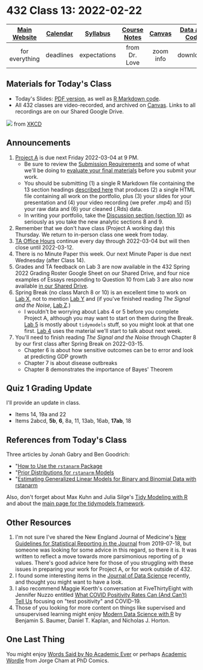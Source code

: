 # 432 Class 13: 2022-02-22

[Main Website](https://thomaselove.github.io/432/) | [Calendar](https://thomaselove.github.io/432/calendar.html) | [Syllabus](https://thomaselove.github.io/432-2022-syllabus/) | [Course Notes](https://thomaselove.github.io/432-notes/) | [Canvas](https://canvas.case.edu) | [Data and Code](https://github.com/THOMASELOVE/432-data) | [Sources](https://github.com/THOMASELOVE/432-2022/tree/main/references) | [Contact Us](https://thomaselove.github.io/432/contact.html)
:-----------: | :--------------: | :----------: | :---------: | :-------------: | :-----------: | :------------: | :-------------:
for everything | deadlines | expectations | from Dr. Love | zoom info | downloads | read/watch | need help?

## Materials for Today's Class

- Today's Slides: [PDF version](https://github.com/THOMASELOVE/432-2022/blob/main/classes/class13/432_2022_slides13.pdf), as well as [R Markdown code](https://github.com/THOMASELOVE/432-2022/blob/main/classes/class13/432_2022_slides13.Rmd). 
- All 432 classes are video-recorded, and archived on [Canvas](https://canvas.case.edu). Links to all recordings are on our Shared Google Drive.

![](https://imgs.xkcd.com/comics/data_trap.png) from [XKCD](https://xkcd.com/2582)

## Announcements

1. [Project A](https://github.com/THOMASELOVE/432-2022/tree/main/projectA) is due next Friday 2022-03-04 at 9 PM. 
    - Be sure to review the [Submission Requirements](https://github.com/THOMASELOVE/432-2022/blob/main/projectA/02_projectA_analyses.md#submission-requirements) and some of what we'll be doing to [evaluate your final materials](https://github.com/THOMASELOVE/432-2022/blob/main/projectA/02_projectA_analyses.md#evaluating-your-final-materials) before you submit your work.
    - You should be submitting (1) a single R Markdown file containing the 13 section headings [described here](https://github.com/THOMASELOVE/432-2022/blob/main/projectA/02_projectA_analyses.md#the-portfolio) that produces (2) a single HTML file containing all work on the portfolio, plus (3) your slides for your presentation and (4) your video recording (we prefer .mp4) and (5) your raw data and (6) your cleaned (.Rds) data.
    - In writing your portfolio, take the [Discussion section (section 10)](https://github.com/THOMASELOVE/432-2022/blob/main/projectA/02_projectA_analyses.md#section-10-the-discussion) as seriously as you take the new analytic sections 8 and 9.
2. Remember that we don't have class (Project A working day) this Thursday. We return to in-person class one week from today.
3. [TA Office Hours](https://thomaselove.github.io/432/contact.html) continue every day through 2022-03-04 but will then close until 2022-03-12.
4. There is no Minute Paper this week. Our next Minute Paper is due next Wednesday (after Class 14).
5. Grades and TA feedback on Lab 3 are now available in the 432 Spring 2022 Grading Roster Google Sheet on our Shared Drive, and four nice examples of Essays responding to Question 10 from Lab 3 are also now available [in our Shared Drive](https://docs.google.com/document/d/1edHhTNRs-S4UEbNN-HWqOShxrb718zrTF44RY13_6dM/edit?usp=sharing).
6. Spring Break (no class March 8 or 10) is an excellent time to work on [Lab X](https://github.com/THOMASELOVE/432-2022/tree/main/labs/labX), not to mention [Lab Y](https://github.com/THOMASELOVE/432-2022/tree/main/labs/labY) and (if you've finished reading *The Signal and the Noise*, [Lab Z](https://github.com/THOMASELOVE/432-2022/tree/main/labs/labZ).) 
    - I wouldn't be worrying about Labs 4 or 5 before you complete Project A, although you may want to start on them during the Break. [Lab 5](https://github.com/THOMASELOVE/432-2022/tree/main/labs/lab05) is mostly about `tidymodels` stuff, so you might look at that one first. [Lab 4](https://github.com/THOMASELOVE/432-2022/tree/main/labs/lab04) uses the material we'll start to talk about next week.
7. You'll need to finish reading *The Signal and the Noise* through Chapter 8 by our first class after Spring Break on 2022-03-15.
    - Chapter 6 is about how sensitive outcomes can be to error and look at predicting GDP growth
    - Chapter 7 is about disease outbreaks
    - Chapter 8 demonstrates the importance of Bayes' Theorem

## Quiz 1 Grading Update

I'll provide an update in class.

- Items 14, 19a and 22
- Items 2abcd, **5b**, **6**, 8a, 11, 13ab, 16ab, **17ab**, 18

## References from Today's Class

Three articles by Jonah Gabry and Ben Goodrich:

- "[How to Use the `rstanarm` Package](http://mc-stan.org/rstanarm/articles/rstanarm.html) 
- "[Prior Distributions for `rstanarm` Models](http://mc-stan.org/rstanarm/articles/priors.html) 
- "[Estimating Generalized Linear Models for Binary and Binomial Data with rstanarm](http://mc-stan.org/rstanarm/articles/binomial.html)

Also, don't forget about Max Kuhn and Julia Silge's [Tidy Modeling with R](https://www.tmwr.org/) and about the [main page for the tidymodels framework](https://www.tidymodels.org/).

## Other Resources

1. I'm not sure I've shared the New England Journal of Medicine's [New Guidelines for Statistical Reporting in the Journal](https://www.nejm.org/doi/full/10.1056/nejme1906559) from 2019-07-18, but someone was looking for some advice in this regard, so there it is. It was written to reflect a move towards more parsimonious reporting of p values. There's good advice here for those of you struggling with these issues in preparing your work for Project A, or for work outside of 432.
2. I found some interesting items in the [Journal of Data Science](https://jds-online.org/journal/JDS) recently, and thought you might want to have a look.
3. I also recommend Maggie Koerth's conversation at FiveThirtyEight with Jennifer Nuzzo entitled [What COVID Positivity Rates Can (And Can’t) Tell Us](https://fivethirtyeight.com/features/what-covid-positivity-rates-can-and-cant-tell-us/) focusing on "test positivity" and COVID-19.
4. Those of you looking for more content on things like supervised and unsupervised learning might enjoy [Modern Data Science with R](https://mdsr-book.github.io/mdsr2e/) by Benjamin S. Baumer, Daniel T. Kaplan, and Nicholas J. Horton.

## One Last Thing

You might enjoy [Words Said by No Academic Ever](https://phdcomics.com/comics/archive.php?comicid=2048) or perhaps [Academic Wordle](https://phdcomics.com/comics/archive.php?comicid=2051) from Jorge Cham at PhD Comics.
